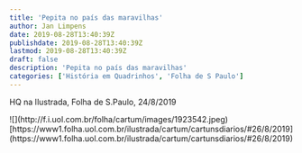 ```yaml
---
title: 'Pepita no país das maravilhas'
author: Jan Limpens
date: 2019-08-28T13:40:39Z
publishdate: 2019-08-28T13:40:39Z
lastmod: 2019-08-28T13:40:39Z
draft: false
description: 'Pepita no país das maravilhas'
categories: ['História em Quadrinhos', 'Folha de S Paulo']
---
```



<!-- wp:paragraph -->
HQ na Ilustrada, Folha de S.Paulo, 24/8/2019
 <!-- /wp:paragraph --> <!-- wp:image --> ![](http://f.i.uol.com.br/folha/cartum/images/1923542.jpeg)[https://www1.folha.uol.com.br/ilustrada/cartum/cartunsdiarios/#26/8/2019](https://www1.folha.uol.com.br/ilustrada/cartum/cartunsdiarios/#26/8/2019) <!-- /wp:image --> <!-- wp:paragraph --> 

 <!-- /wp:paragraph -->
